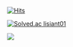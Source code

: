 [![Hits](https://hits.seeyoufarm.com/api/count/incr/badge.svg?url=https%3A%2F%2Fgithub.com%2FLisiant%2Fhit-counter&count_bg=%2379C83D&title_bg=%23555555&icon=&icon_color=%23E7E7E7&title=hits&edge_flat=false)](https://hits.seeyoufarm.com)

[![Solved.ac lisiant01](http://mazassumnida.wtf/api/v2/generate_badge?boj=lisiant01)](https://solved.ac/lisiant01)

<img src="https://github-readme-stats.vercel.app/api?username=Lisiant&show_icons=true">
